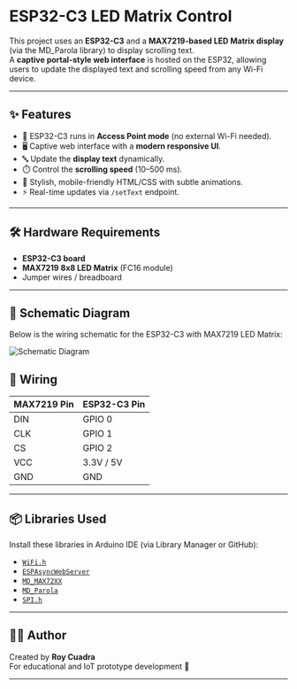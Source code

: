 # ESP32-C3 LED Matrix Control

This project uses an **ESP32-C3** and a **MAX7219-based LED Matrix display** (via the MD_Parola library) to display scrolling text.  
A **captive portal-style web interface** is hosted on the ESP32, allowing users to update the displayed text and scrolling speed from any Wi-Fi device.

---

## ✨ Features
- 📶 ESP32-C3 runs in **Access Point mode** (no external Wi-Fi needed).
- 🖥️ Captive web interface with a **modern responsive UI**.
- 🔤 Update the **display text** dynamically.
- ⏱️ Control the **scrolling speed** (10–500 ms).
- 🎨 Stylish, mobile-friendly HTML/CSS with subtle animations.
- ⚡ Real-time updates via `/setText` endpoint.

---

## 🛠️ Hardware Requirements
- **ESP32-C3 board**
- **MAX7219 8x8 LED Matrix** (FC16 module)
- Jumper wires / breadboard

---
## 📐 Schematic Diagram
Below is the wiring schematic for the ESP32-C3 with MAX7219 LED Matrix:

![Schematic Diagram](schematic.png)

## 🔌 Wiring
| MAX7219 Pin | ESP32-C3 Pin |
|-------------|--------------|
| DIN         | GPIO 0       |
| CLK         | GPIO 1       |
| CS          | GPIO 2       |
| VCC         | 3.3V / 5V    |
| GND         | GND          |

---

## 📦 Libraries Used
Install these libraries in Arduino IDE (via Library Manager or GitHub):
- [`WiFi.h`](https://github.com/espressif/arduino-esp32)
- [`ESPAsyncWebServer`](https://github.com/me-no-dev/ESPAsyncWebServer)
- [`MD_MAX72XX`](https://github.com/MajicDesigns/MD_MAX72XX)
- [`MD_Parola`](https://github.com/MajicDesigns/MD_Parola)
- [`SPI.h`](https://www.arduino.cc/en/reference/SPI)

---

## 👨‍💻 Author
Created by **Roy Cuadra**  
For educational and IoT prototype development 🚀

---
